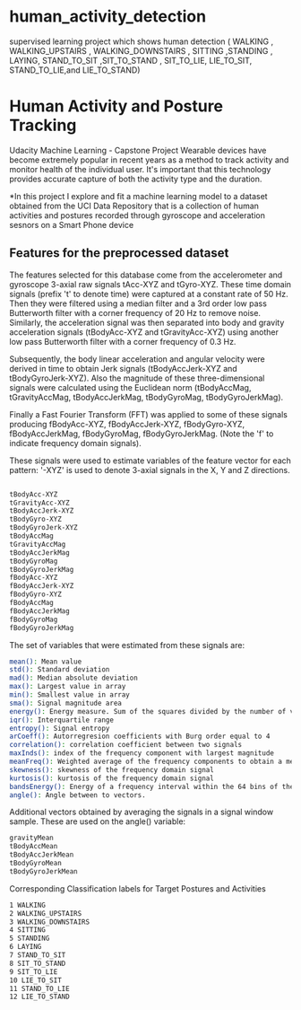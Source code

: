 # human_activity_detection
supervised learning project which shows human detection ( WALKING , WALKING_UPSTAIRS , WALKING_DOWNSTAIRS , SITTING ,STANDING , LAYING, STAND_TO_SIT ,SIT_TO_STAND , SIT_TO_LIE, LIE_TO_SIT, STAND_TO_LIE,and LIE_TO_STAND)

# Human Activity and Posture Tracking
Udacity Machine Learning - Capstone Project Wearable devices have become extremely popular in recent years as a method to track activity and monitor health of the individual user. It's important that this technology provides accurate capture of both the activity type and the duration.

*In this project I explore and fit a machine learning model to a dataset obtained from the UCI Data Repository that is a collection of human activities and postures recorded through gyroscope and acceleration sesnors on a Smart Phone device

## Features for the preprocessed dataset
The features selected for this database come from the accelerometer and gyroscope 3-axial raw signals tAcc-XYZ and tGyro-XYZ. These time domain signals (prefix 't' to denote time) were captured at a constant rate of 50 Hz. Then they were filtered using a median filter and a 3rd order low pass Butterworth filter with a corner frequency of 20 Hz to remove noise. Similarly, the acceleration signal was then separated into body and gravity acceleration signals (tBodyAcc-XYZ and tGravityAcc-XYZ) using another low pass Butterworth filter with a corner frequency of 0.3 Hz.

Subsequently, the body linear acceleration and angular velocity were derived in time to obtain Jerk signals (tBodyAccJerk-XYZ and tBodyGyroJerk-XYZ). Also the magnitude of these three-dimensional signals were calculated using the Euclidean norm (tBodyAccMag, tGravityAccMag, tBodyAccJerkMag, tBodyGyroMag, tBodyGyroJerkMag).

Finally a Fast Fourier Transform (FFT) was applied to some of these signals producing fBodyAcc-XYZ, fBodyAccJerk-XYZ, fBodyGyro-XYZ, fBodyAccJerkMag, fBodyGyroMag, fBodyGyroJerkMag. (Note the 'f' to indicate frequency domain signals).

These signals were used to estimate variables of the feature vector for each pattern:
'-XYZ' is used to denote 3-axial signals in the X, Y and Z directions.
```bash

tBodyAcc-XYZ
tGravityAcc-XYZ
tBodyAccJerk-XYZ
tBodyGyro-XYZ
tBodyGyroJerk-XYZ
tBodyAccMag
tGravityAccMag
tBodyAccJerkMag
tBodyGyroMag
tBodyGyroJerkMag
fBodyAcc-XYZ
fBodyAccJerk-XYZ
fBodyGyro-XYZ
fBodyAccMag
fBodyAccJerkMag
fBodyGyroMag
fBodyGyroJerkMag
```
The set of variables that were estimated from these signals are:
```bash
mean(): Mean value
std(): Standard deviation
mad(): Median absolute deviation 
max(): Largest value in array
min(): Smallest value in array
sma(): Signal magnitude area
energy(): Energy measure. Sum of the squares divided by the number of values. 
iqr(): Interquartile range 
entropy(): Signal entropy
arCoeff(): Autorregresion coefficients with Burg order equal to 4
correlation(): correlation coefficient between two signals
maxInds(): index of the frequency component with largest magnitude
meanFreq(): Weighted average of the frequency components to obtain a mean frequency
skewness(): skewness of the frequency domain signal 
kurtosis(): kurtosis of the frequency domain signal 
bandsEnergy(): Energy of a frequency interval within the 64 bins of the FFT of each window.
angle(): Angle between to vectors.
```

Additional vectors obtained by averaging the signals in a signal window sample. These are used on the angle() variable:
```bash
gravityMean
tBodyAccMean
tBodyAccJerkMean
tBodyGyroMean
tBodyGyroJerkMean
```
Corresponding Classification labels for Target Postures and Activities

```bash
1 WALKING
2 WALKING_UPSTAIRS
3 WALKING_DOWNSTAIRS
4 SITTING
5 STANDING
6 LAYING
7 STAND_TO_SIT
8 SIT_TO_STAND
9 SIT_TO_LIE
10 LIE_TO_SIT
11 STAND_TO_LIE
12 LIE_TO_STAND
```
